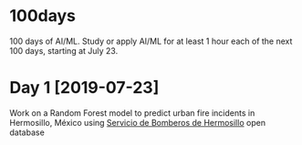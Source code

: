 # 100days
100 days of AI/ML. Study or apply AI/ML for at least 1 hour each of the next 100 days, starting at July 23.

# Day 1 [2019-07-23]
Work on a Random Forest model to predict urban fire incidents in Hermosillo, México using <a href="http://datamx.io/dataset/servicios-bomberos-hermosillo">Servicio de Bomberos de Hermosillo</a> open database
